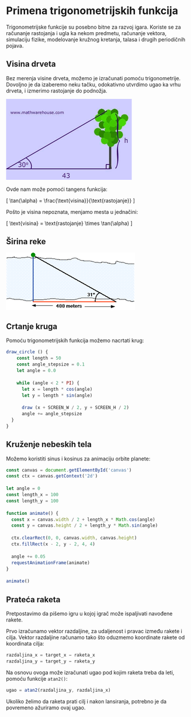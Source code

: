 #  Primena trigonometrijskih funkcija

Trigonometrijske funkcije su posebno bitne za razvoj igara. Koriste se za računanje rastojanja i ugla ka nekom predmetu, računanje vektora, simulaciju fizike, modelovanje kružnog kretanja, talasa i drugih periodičnih pojava.

## Visina drveta

Bez merenja visine drveta, možemo je izračunati pomoću trigonometrije. Dovoljno je da izaberemo neku tačku, odokativno utvrdimo ugao ka vrhu drveta, i izmerimo rastojanje do podnožja.

![trigonometrija-uzivo](slike/trigonometrija-uzivo.jpg)

Ovde nam može pomoći tangens funkcija:

\[
\tan(\alpha) = \frac{\text{visina}}{\text{rastojanje}}
\]

Pošto je visina nepoznata, menjamo mesta u jednačini:

\[
\text{visina} = \text{rastojanje} \times \tan(\alpha)
\]

## Širina reke

![sirina-reke](slike/sirina-reke.gif)

## Crtanje kruga

Pomoću trigonometrijskih funkcija možemo nacrtati krug:

```js
draw_circle () {
    const length = 50
    const angle_stepsize = 0.1
    let angle = 0.0

    while (angle < 2 * PI) {
      let x = length * cos(angle)
      let y = length * sin(angle)

      draw (x + SCREEN_W / 2, y + SCREEN_H / 2)
      angle += angle_stepsize
  }
}
```

## Kruženje nebeskih tela

Možemo koristiti sinus i kosinus za animaciju orbite planete:

```js
const canvas = document.getElementById('canvas')
const ctx = canvas.getContext('2d')

let angle = 0
const length_x = 100
const length_y = 100

function animate() {
  const x = canvas.width / 2 + length_x * Math.cos(angle)
  const y = canvas.height / 2 + length_y * Math.sin(angle)

  ctx.clearRect(0, 0, canvas.width, canvas.height)
  ctx.fillRect(x - 2, y - 2, 4, 4)

  angle += 0.05
  requestAnimationFrame(animate)
}

animate()
```

## Prateća raketa

Pretpostavimo da pišemo igru u kojoj igrač može ispaljivati navođene rakete. 

Prvo izračunamo vektor razdaljine, za udaljenost i pravac između rakete i cilja. Vektor razdaljine računamo tako što oduzmemo koordinate rakete od koordinata cilja:

```js
razdaljina_x = target_x − raketa_x
razdaljina_y = target_y − raketa_y
```

Na osnovu ovoga može izračunati ugao pod kojim raketa treba da leti, pomoću funkcije `atan2()`:

```js
ugao = atan2(razdaljina_y, razdaljina_x)
```

Ukoliko želimo da raketa prati cilj i nakon lansiranja, potrebno je da povremeno ažuriramo ovaj ugao.